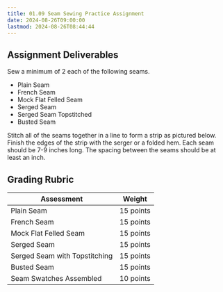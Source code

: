```yaml
---
title: 01.09 Seam Sewing Practice Assignment
date: 2024-08-26T09:00:00
lastmod: 2024-08-26T08:44:44
---
```


## Assignment Deliverables

Sew a minimum of 2 each of the following seams.

- Plain Seam
- French Seam
- Mock Flat Felled Seam
- Serged Seam
- Serged Seam Topstitched
- Busted Seam

Stitch all of the seams together in a line to form a strip as pictured below. Finish the edges of the strip with the serger or a folded hem. Each seam should be 7-9 inches long. The spacing between the seams should be at least an inch.

## Grading Rubric

<div class="responsive-table-markdown">

| Assessment                    | Weight    |
| ----------------------------- | --------- |
| Plain Seam                    | 15 points |
| French Seam                   | 15 points |
| Mock Flat Felled Seam         | 15 points |
| Serged Seam                   | 15 points |
| Serged Seam with Topstitching | 15 points |
| Busted Seam                   | 15 points |
| Seam Swatches Assembled       | 10 points |

</div>
